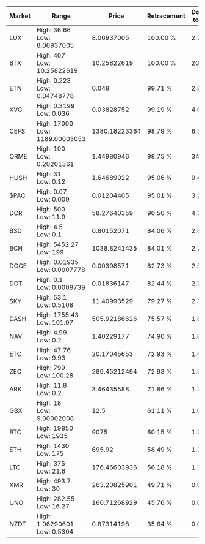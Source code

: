 | Market | Range | Price| Retracement | Doubles to 50% |
| --- | --- | --- | --- | --- |
| LUX | High: 36.66<br />Low: 8.06937005 | 8.06937005 | 100.00 % | 2.77 |
| BTX | High: 407<br />Low: 10.25822619 | 10.25822619 | 100.00 % | 20.34 |
| ETN | High: 0.223<br />Low: 0.04748778 | 0.048 | 99.71 % | 2.82 |
| XVG | High: 0.3199<br />Low: 0.036 | 0.03828752 | 99.19 % | 4.65 |
| CEFS | High: 17000<br />Low: 1189.00003053 | 1380.18223364 | 98.79 % | 6.59 |
| ORME | High: 100<br />Low: 0.20201361 | 1.44980946 | 98.75 % | 34.56 |
| HUSH | High: 31<br />Low: 0.12 | 1.64689022 | 95.06 % | 9.45 |
| $PAC | High: 0.07<br />Low: 0.009 | 0.01204405 | 95.01 % | 3.28 |
| DCR | High: 500<br />Low: 11.9 | 58.27640359 | 90.50 % | 4.39 |
| BSD | High: 4.5<br />Low: 0.1 | 0.80152071 | 84.06 % | 2.87 |
| BCH | High: 5452.27<br />Low: 199 | 1038.8241435 | 84.01 % | 2.72 |
| DOGE | High: 0.01935<br />Low: 0.0007778 | 0.00398571 | 82.73 % | 2.52 |
| DOT | High: 0.1<br />Low: 0.0009739 | 0.01836147 | 82.44 % | 2.75 |
| SKY | High: 53.1<br />Low: 0.5108 | 11.40993529 | 79.27 % | 2.35 |
| DASH | High: 1755.43<br />Low: 101.97 | 505.92186626 | 75.57 % | 1.84 |
| NAV | High: 4.99<br />Low: 0.2 | 1.40229177 | 74.90 % | 1.85 |
| ETC | High: 47.76<br />Low: 9.93 | 20.17045653 | 72.93 % | 1.43 |
| ZEC | High: 799<br />Low: 100.28 | 289.45212494 | 72.93 % | 1.55 |
| ARK | High: 11.8<br />Low: 0.2 | 3.46435588 | 71.86 % | 1.73 |
| GBX | High: 18<br />Low: 9.00002008 | 12.5 | 61.11 % | 1.08 |
| BTC | High: 19850<br />Low: 1935 | 9075 | 60.15 % | 1.20 |
| ETH | High: 1430<br />Low: 175 | 695.92 | 58.49 % | 1.15 |
| LTC | High: 375<br />Low: 21.6 | 176.46603936 | 56.18 % | 1.12 |
| XMR | High: 493.7<br />Low: 30 | 263.20825901 | 49.71 % | 0.00 |
| UNO | High: 282.55<br />Low: 16.27 | 160.71268929 | 45.76 % | 0.00 |
| NZDT | High: 1.06290601<br />Low: 0.5304 | 0.87314198 | 35.64 % | 0.00 |

